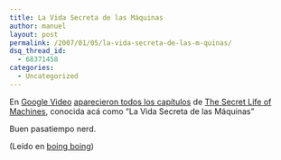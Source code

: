 ```yaml
---
title: La Vida Secreta de las Máquinas
author: manuel
layout: post
permalink: /2007/01/05/la-vida-secreta-de-las-m-quinas/
dsq_thread_id:
  - 68371458
categories:
  - Uncategorized
---
```

En [Google Video][1] [aparecieron todos los capítulos][2] de [The Secret Life of Machines][3], conocida acá como &#8220;La Vida Secreta de las Máquinas&#8221;

Buen pasatiempo nerd.

(Leído en [boing boing][4])

 [1]: http://video.google.com
 [2]: http://video.google.com/videosearch?q=%22the%20secret%20life%20of%20machines%22
 [3]: http://en.wikipedia.org/wiki/The_Secret_Life_of_Machines
 [4]: http://boingboing.net